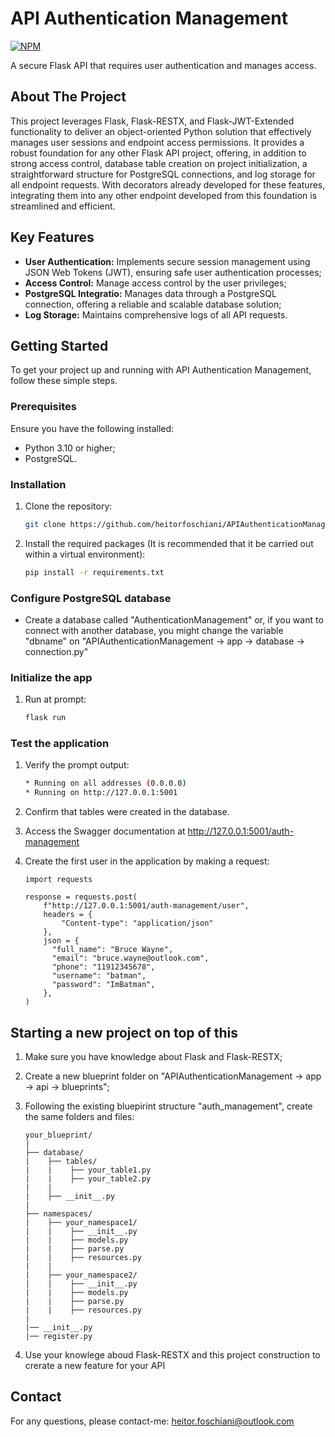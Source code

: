 # API Authentication Management
[![NPM](https://img.shields.io/npm/l/react)](https://github.com/devsuperior/sds1-wmazoni/blob/master/LICENSE)

A secure Flask API that requires user authentication and manages access.

## About The Project
This project leverages Flask, Flask-RESTX, and Flask-JWT-Extended functionality to deliver an object-oriented Python solution that effectively manages user sessions and endpoint access permissions. It provides a robust foundation for any other Flask API project, offering, in addition to strong access control, database table creation on project initialization, a straightforward structure for PostgreSQL connections, and log storage for all endpoint requests. With decorators already developed for these features, integrating them into any other endpoint developed from this foundation is streamlined and efficient.

## Key Features
- **User Authentication:** Implements secure session management using JSON Web Tokens (JWT), ensuring safe user authentication processes;
- **Access Control:** Manage access control by the user privileges;
- **PostgreSQL Integratio:** Manages data through a PostgreSQL connection, offering a reliable and scalable database solution;
- **Log Storage:** Maintains comprehensive logs of all API requests.

## Getting Started
To get your project up and running with API Authentication Management, follow these simple steps.

### Prerequisites
Ensure you have the following installed:
- Python 3.10 or higher;
- PostgreSQL.

### Installation
1. Clone the repository:
    ```bash
    git clone https://github.com/heitorfoschiani/APIAuthenticationManagement.git
    ```

2. Install the required packages (It is recommended that it be carried out within a virtual environment):
    ```bash
    pip install -r requirements.txt
    ```

### Configure PostgreSQL database
- Create a database called "AuthenticationManagement" or, if you want to connect with another database, you might change the variable "dbname" on "APIAuthenticationManagement -> app -> database -> connection.py"

### Initialize the app
1. Run at prompt:
    ```bash
    flask run
    ```

### Test the application
1. Verify the prompt output:
    ```bash
    * Running on all addresses (0.0.0.0)
    * Running on http://127.0.0.1:5001
    ```

2. Confirm that tables were created in the database.

3. Access the Swagger documentation at http://127.0.0.1:5001/auth-management

4. Create the first user in the application by making a request:
    ```
    import requests
    
    response = requests.post(
        f"http://127.0.0.1:5001/auth-management/user",
        headers = {
            "Content-type": "application/json"
        },
        json = {
          "full_name": "Bruce Wayne",
          "email": "bruce.wayne@outlook.com",
          "phone": "11912345678",
          "username": "batman",
          "password": "ImBatman",
        },
    )
    ```

## Starting a new project on top of this
1. Make sure you have knowledge about Flask and Flask-RESTX;

2. Create a new blueprint folder on "APIAuthenticationManagement -> app -> api -> blueprints";

3. Following the existing bluepirint structure "auth_management", create the same folders and files:
    ```
    your_blueprint/
    |
    ├── database/
    |    ├── tables/
    |    |    ├── your_table1.py
    |    |    ├── your_table2.py
    |    |
    |    ├── __init__.py
    |
    ├── namespaces/
    |    ├── your_namespace1/
    |    |    ├── __init__.py
    |    |    ├── models.py
    |    |    ├── parse.py
    |    |    ├── resources.py
    |    |
    |    ├── your_namespace2/
    |    |    ├── __init__.py
    |    |    ├── models.py
    |    |    ├── parse.py
    |    |    ├── resources.py
    |
    |── __init__.py
    |── register.py
    ```

4. Use your knowlege aboud Flask-RESTX and this project construction to crerate a new feature for your API

## Contact
For any questions, please contact-me: heitor.foschiani@outlook.com